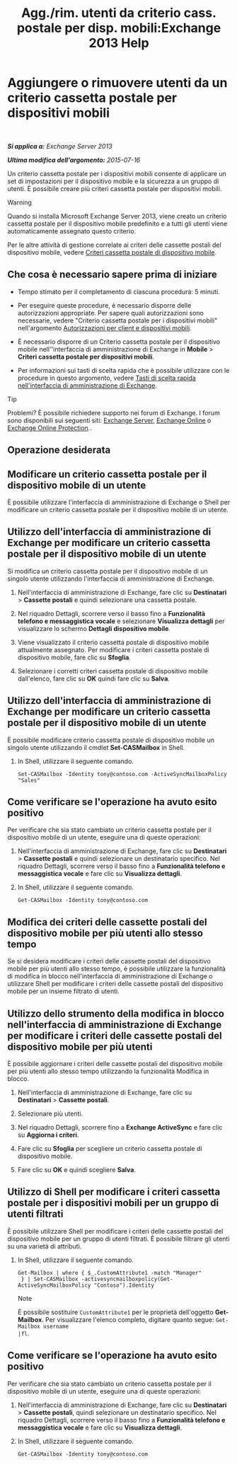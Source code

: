 ﻿---
title: 'Agg./rim. utenti da criterio cass. postale per disp. mobili:Exchange 2013 Help'
TOCTitle: Aggiungere o rimuovere utenti da un criterio cassetta postale per dispositivi mobili
ms:assetid: 4ca8e395-c074-4165-b788-16fae3e2ccab
ms:mtpsurl: https://technet.microsoft.com/it-it/library/Aa997929(v=EXCHG.150)
ms:contentKeyID: 50480626
ms.date: 05/22/2018
mtps_version: v=EXCHG.150
ms.translationtype: MT
---

# Aggiungere o rimuovere utenti da un criterio cassetta postale per dispositivi mobili

 

_**Si applica a:** Exchange Server 2013_

_**Ultima modifica dell'argomento:** 2015-07-16_

Un criterio cassetta postale per i dispositivi mobili consente di applicare un set di impostazioni per il dispositivo mobile e la sicurezza a un gruppo di utenti. È possibile creare più criteri cassetta postale per dispositivi mobili.


> [!WARNING]
> Quando si installa Microsoft Exchange Server 2013, viene creato un criterio cassetta postale per il dispositivo mobile predefinito e a tutti gli utenti viene automaticamente assegnato questo criterio.



Per le altre attività di gestione correlate ai criteri delle cassette postali del dispositivo mobile, vedere [Criteri cassetta postale di dispositivo mobile](mobile-device-mailbox-policies-exchange-2013-help.md).

## Che cosa è necessario sapere prima di iniziare

  - Tempo stimato per il completamento di ciascuna procedura: 5 minuti.

  - Per eseguire queste procedure, è necessario disporre delle autorizzazioni appropriate. Per sapere quali autorizzazioni sono necessarie, vedere "Criterio cassetta postale per i dispositivi mobili" nell'argomento [Autorizzazioni per client e dispositivi mobili](clients-and-mobile-devices-permissions-exchange-2013-help.md).

  - È necessario disporre di un Criterio cassetta postale per il dispositivo mobile nell''interfaccia di amministrazione di Exchange in **Mobile** \> **Criteri cassetta postale per dispositivi mobili**.

  - Per informazioni sui tasti di scelta rapida che è possibile utilizzare con le procedure in questo argomento, vedere [Tasti di scelta rapida nell'interfaccia di amministrazione di Exchange](keyboard-shortcuts-in-the-exchange-admin-center-exchange-online-protection-help.md).


> [!TIP]
> Problemi? È possibile richiedere supporto nei forum di Exchange. I forum sono disponibili sui seguenti siti: <A href="https://go.microsoft.com/fwlink/p/?linkid=60612">Exchange Server</A>, <A href="https://go.microsoft.com/fwlink/p/?linkid=267542">Exchange Online</A> o <A href="https://go.microsoft.com/fwlink/p/?linkid=285351">Exchange Online Protection</A>..



## Operazione desiderata

## Modificare un criterio cassetta postale per il dispositivo mobile di un utente

È possibile utilizzare l'interfaccia di amministrazione di Exchange o Shell per modificare un criterio cassetta postale per il dispositivo mobile di un utente.

## Utilizzo dell'interfaccia di amministrazione di Exchange per modificare un criterio cassetta postale per il dispositivo mobile di un utente

Si modifica un criterio cassetta postale per il dispositivo mobile di un singolo utente utilizzando l'interfaccia di amministrazione di Exchange.

1.  Nell'interfaccia di amministrazione di Exchange, fare clic su **Destinatari** \> **Cassette postali** e quindi selezionare una cassetta postale.

2.  Nel riquadro Dettagli, scorrere verso il basso fino a **Funzionalità telefono e messaggistica vocale** e selezionare **Visualizza dettagli** per visualizzare lo schermo **Dettagli dispositivo mobile**.

3.  Viene visualizzato il criterio cassetta postale di dispositivo mobile attualmente assegnato. Per modificare i criteri cassetta postale di dispositivo mobile, fare clic su **Sfoglia**.

4.  Selezionare i corretti criteri cassetta postale di dispositivo mobile dall'elenco, fare clic su **OK** quindi fare clic su **Salva**.

## Utilizzo dell'interfaccia di amministrazione di Exchange per modificare un criterio cassetta postale per il dispositivo mobile di un utente

È possibile modificare criterio cassetta postale di dispositivo mobile un singolo utente utilizzando il cmdlet **Set-CASMailbox** in Shell.

1.  In Shell, utilizzare il seguente comando.
    
        Set-CASMailbox -Identity tony@contoso.com -ActiveSyncMailboxPolicy "Sales" 

## Come verificare se l'operazione ha avuto esito positivo

Per verificare che sia stato cambiato un criterio cassetta postale per il dispositivo mobile di un utente, eseguire una di queste operazioni:

1.  Nell'interfaccia di amministrazione di Exchange, fare clic su **Destinatari** \> **Cassette postali** e quindi selezionare un destinatario specifico. Nel riquadro Dettagli, scorrere verso il basso fino a **Funzionalità telefono e messaggistica vocale** e fare clic su **Visualizza dettagli**.

2.  In Shell, utilizzare il seguente comando.
    
        Get-CASMailbox -Identity tony@contoso.com 

## Modifica dei criteri delle cassette postali del dispositivo mobile per più utenti allo stesso tempo

Se si desidera modificare i criteri delle cassette postali del dispositivo mobile per più utenti allo stesso tempo, è possibile utilizzare la funzionalità di modifica in blocco nell'interfaccia di amministrazione di Exchange o utilizzare Shell per modificare i criteri delle cassette postali del dispositivo mobile per un insieme filtrato di utenti.

## Utilizzo dello strumento della modifica in blocco nell'interfaccia di amministrazione di Exchange per modificare i criteri delle cassette postali del dispositivo mobile per più utenti

È possibile aggiornare i criteri delle cassette postali del dispositivo mobile per più utenti allo stesso tempo utilizzando la funzionalità Modifica in blocco.

1.  Nell'interfaccia di amministrazione di Exchange, fare clic su **Destinatari** \> **Cassette postali**.

2.  Selezionare più utenti.

3.  Nel riquadro Dettagli, scorrere fino a **Exchange ActiveSync** e fare clic su **Aggiorna i criteri**.

4.  Fare clic su **Sfoglia** per scegliere un criterio cassetta postale di dispositivo mobile.

5.  Fare clic su **OK** e quindi scegliere **Salva**.

## Utilizzo di Shell per modificare i criteri cassetta postale per i dispositivi mobili per un gruppo di utenti filtrati

È possibile utilizzare Shell per modificare i criteri delle cassette postali del dispositivo mobile per un gruppo di utenti filtrati. È possibile filtrare gli utenti su una varietà di attributi.

1.  In Shell, utilizzare il seguente comando.
    
        Get-Mailbox | where { $_.CustomAttribute1 -match "Manager"
         } | Set-CASMailbox -activesyncmailboxpolicy(Get-ActiveSyncMailboxPolicy "Contoso").Identity
    

    > [!NOTE]
    > È possibile sostituire <CODE>CustomAttribute1</CODE> per le proprietà dell'oggetto <STRONG>Get-Mailbox</STRONG>. Per visualizzare l'elenco completo, digitare quanto segue: <CODE>Get-Mailbox username |fl</CODE>.



## Come verificare se l'operazione ha avuto esito positivo

Per verificare che sia stato cambiato un criterio cassetta postale per il dispositivo mobile di un utente, eseguire una di queste operazioni:

1.  Nell'interfaccia di amministrazione di Exchange, fare clic su **Destinatari** \> **Cassette postali**, quindi selezionare un destinatario specifico. Nel riquadro Dettagli, scorrere verso il basso fino a **Funzionalità telefono e messaggistica vocale** e fare clic su **Visualizza dettagli**.

2.  In Shell, utilizzare il seguente comando.
    
        Get-CASMailbox -Identity tony@contoso.com

